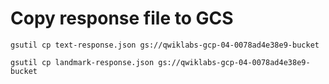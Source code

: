 # Copy response file to GCS
```
gsutil cp text-response.json gs://qwiklabs-gcp-04-0078ad4e38e9-bucket

gsutil cp landmark-response.json gs://qwiklabs-gcp-04-0078ad4e38e9-bucket
```